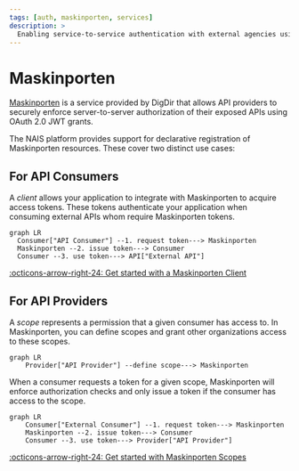 ```yaml
---
tags: [auth, maskinporten, services]
description: >
  Enabling service-to-service authentication with external agencies using Maskinporten.
---
```


# Maskinporten

[Maskinporten](https://docs.digdir.no/maskinporten_overordnet.html) is a service provided by DigDir that allows API providers to securely enforce server-to-server authorization of their exposed APIs using OAuth 2.0 JWT grants.

The NAIS platform provides support for declarative registration of Maskinporten resources. These cover two distinct use cases:

## For API Consumers

A _client_ allows your application to integrate with Maskinporten to acquire access tokens.
These tokens authenticate your application when consuming external APIs whom require Maskinporten tokens.

```mermaid
graph LR
  Consumer["API Consumer"] --1. request token---> Maskinporten
  Maskinporten --2. issue token---> Consumer
  Consumer --3. use token---> API["External API"]
```

[:octicons-arrow-right-24: Get started with a Maskinporten Client](client.md)

## For API Providers

A _scope_ represents a permission that a given consumer has access to.
In Maskinporten, you can define scopes and grant other organizations access to these scopes.

```mermaid
graph LR
    Provider["API Provider"] --define scope---> Maskinporten
```

When a consumer requests a token for a given scope, Maskinporten will enforce authorization checks and only issue a token if the consumer has access to the scope.

```mermaid
graph LR
    Consumer["External Consumer"] --1. request token---> Maskinporten
    Maskinporten --2. issue token---> Consumer
    Consumer --3. use token---> Provider["API Provider"]
```

[:octicons-arrow-right-24: Get started with Maskinporten Scopes](scopes.md)
